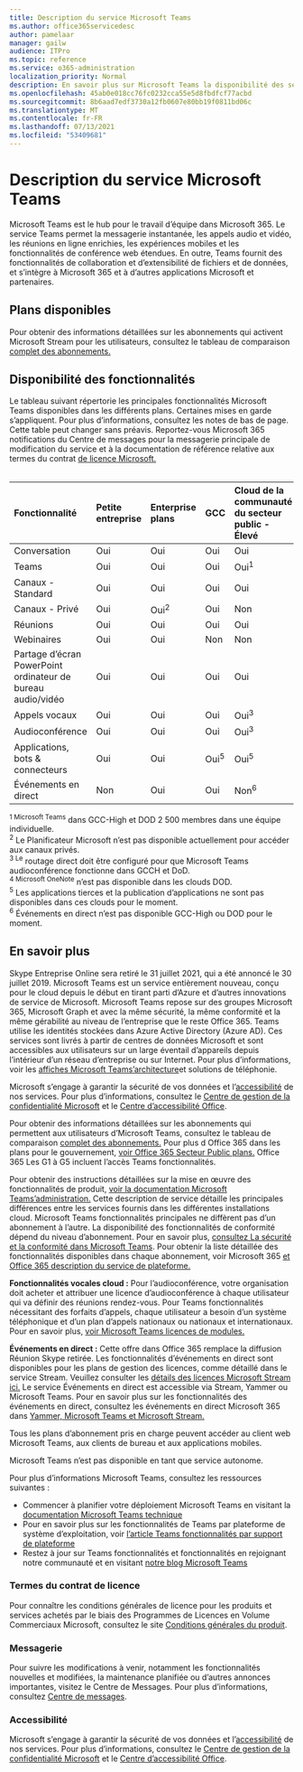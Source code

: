 ```yaml
---
title: Description du service Microsoft Teams
ms.author: office365servicedesc
author: pamelaar
manager: gailw
audience: ITPro
ms.topic: reference
ms.service: o365-administration
localization_priority: Normal
description: En savoir plus sur Microsoft Teams la disponibilité des services et des fonctionnalités dans Microsoft 365 et Office 365 plans.
ms.openlocfilehash: 45ab0e018cc76fc0232cca55e5d8fbdfcf77acbd
ms.sourcegitcommit: 8b6aad7edf3730a12fb0607e80bb19f0811bd06c
ms.translationtype: MT
ms.contentlocale: fr-FR
ms.lasthandoff: 07/13/2021
ms.locfileid: "53409681"
---
```

# <a name="microsoft-teams-service-description"></a>Description du service Microsoft Teams

Microsoft Teams est le hub pour le travail d’équipe dans Microsoft 365. Le service Teams permet la messagerie instantanée, les appels audio et vidéo, les réunions en ligne enrichies, les expériences mobiles et les fonctionnalités de conférence web étendues. En outre, Teams fournit des fonctionnalités de collaboration et d’extensibilité de fichiers et de données, et s’intègre à Microsoft 365 et à d’autres applications Microsoft et partenaires.

## <a name="available-plans"></a>Plans disponibles

Pour obtenir des informations détaillées sur les abonnements qui activent Microsoft Stream pour les utilisateurs, consultez le tableau de comparaison [complet des abonnements.](https://go.microsoft.com/fwlink/?linkid=2139145)

## <a name="feature-availability"></a>Disponibilité des fonctionnalités

Le tableau suivant répertorie les principales fonctionnalités Microsoft Teams disponibles dans les différents plans. Certaines mises en garde s’appliquent. Pour plus d’informations, consultez les notes de bas de page. Cette table peut changer sans préavis. Reportez-vous Microsoft 365 notifications du Centre de messages pour la messagerie principale de modification du service et à la documentation de référence relative aux termes du contrat [de licence Microsoft.](https://www.microsoft.com/licensing/product-licensing/products)<br><br>

| Fonctionnalité | Petite entreprise | Enterprise plans | GCC | Cloud de la communauté du secteur public - Élevé | DOD | Éducation |
|:-----|:-----|:-----|:-----|:-----|:-----|:-----|
|Conversation |Oui |Oui |Oui |Oui |Oui |Oui |
|Teams |Oui|Oui|Oui|Oui<sup>1</sup> |Oui<sup>1</sup> |Oui |
|Canaux - Standard |Oui |Oui |Oui |Oui |Oui |Oui |
|Canaux - Privé |Oui |Oui<sup>2</sup> |Oui|Non |Non|Oui |
|Réunions |Oui |Oui |Oui |Oui |Oui |Oui |
|Webinaires |Oui |Oui |Non |Non |Non |Oui |
|Partage d’écran PowerPoint ordinateur de bureau audio/vidéo|Oui |Oui |Oui |Oui |Oui |Oui |
|Appels vocaux |Oui |Oui |Oui |Oui<sup>3</sup> |Oui<sup>3</sup> |Oui |
|Audioconférence |Oui |Oui |Oui |Oui<sup>3</sup> |Oui<sup>3</sup> |Oui |
|Applications, bots & connecteurs |Oui |Oui |Oui<sup>5</sup> |Oui<sup>5</sup> |Oui<sup>4,5</sup> |Oui |
|Événements en direct |Non |Oui |Oui |Non<sup>6</sup> |Non<sup>6</sup> |Oui |

<sup>1 Microsoft Teams</sup> dans GCC-High et DOD 2 500 membres dans une équipe individuelle.<br/>
<sup>2</sup> Le Planificateur Microsoft n’est pas disponible actuellement pour accéder aux canaux privés.<br/>
<sup>3 Le</sup> routage direct doit être configuré pour que Microsoft Teams audioconférence fonctionne dans GCCH et DoD.<br/>
<sup>4 Microsoft OneNote</sup> n’est pas disponible dans les clouds DOD.<br/>
<sup>5</sup> Les applications tierces et la publication d’applications ne sont pas disponibles dans ces clouds pour le moment.<br/>
<sup>6</sup> Événements en direct n’est pas disponible GCC-High ou DOD pour le moment.<br/>

## <a name="learn-more"></a>En savoir plus

Skype Entreprise Online sera retiré le 31 juillet 2021, qui a été annoncé le 30 juillet 2019. [](https://techcommunity.microsoft.com/t5/Microsoft-Teams-Blog/Skype-for-Business-Online-to-Be-Retired-in-2021/ba-p/777833) Microsoft Teams est un service entièrement nouveau, conçu pour le cloud depuis le début en tirant parti d’Azure et d’autres innovations de service de Microsoft. Microsoft Teams repose sur des groupes Microsoft 365, Microsoft Graph et avec la même sécurité, la même conformité et la même gérabilité au niveau de l’entreprise que le reste Office 365. Teams utilise les identités stockées dans Azure Active Directory (Azure AD). Ces services sont livrés à partir de centres de données Microsoft et sont accessibles aux utilisateurs sur un large éventail d’appareils depuis l’intérieur d’un réseau d’entreprise ou sur Internet. Pour plus d’informations, voir les [affiches Microsoft Teams’architecture](/microsoftteams/teams-architecture-solutions-posters)et solutions de téléphonie.

Microsoft s’engage à garantir la sécurité de vos données et l’[accessibilité](https://www.microsoft.com/trust-center/compliance/accessibility) de nos services. Pour plus d’informations, consultez le [Centre de gestion de la confidentialité Microsoft](https://www.microsoft.com/trust-center) et le [Centre d’accessibilité Office](https://support.office.com/article/Office-Accessibility-Center-Resources-for-people-with-disabilities-ecab0fcf-d143-4fe8-a2ff-6cd596bddc6d).

Pour obtenir des informations détaillées sur les abonnements qui permettent aux utilisateurs d’Microsoft Teams, consultez le tableau de comparaison [complet des abonnements.](https://go.microsoft.com/fwlink/?linkid=2139145) Pour plus d Office 365 dans les plans pour le gouvernement, [voir Office 365 Secteur Public plans.](https://www.microsoft.com/microsoft-365/government/compare-office-365-government-plans) Office 365 Les G1 à G5 incluent l’accès Teams fonctionnalités.

Pour obtenir des instructions détaillées sur la mise en œuvre des fonctionnalités de produit, [voir la documentation Microsoft Teams’administration.](/MicrosoftTeams) Cette description de service détaille les principales différences entre les services fournis dans les différentes installations cloud. Microsoft Teams fonctionnalités principales ne diffèrent pas d’un abonnement à l’autre. La disponibilité des fonctionnalités de conformité dépend du niveau d’abonnement. Pour en savoir plus, [consultez La sécurité et la conformité dans Microsoft Teams](/microsoftteams/security-compliance-overview). Pour obtenir la liste détaillée des fonctionnalités disponibles dans chaque abonnement, voir Microsoft 365 [et Office 365 description du service de plateforme.](/office365/servicedescriptions/office-365-platform-service-description/office-365-platform-service-description)

**Fonctionnalités vocales cloud :** Pour l’audioconférence, votre organisation doit acheter et attribuer une licence d’audioconférence à chaque utilisateur qui va définir des réunions rendez-vous. Pour Teams fonctionnalités nécessitant des forfaits d’appels, chaque utilisateur a besoin d’un système téléphonique et d’un plan d’appels nationaux ou nationaux et internationaux. Pour en savoir plus, [voir Microsoft Teams licences de modules.](/microsoftteams/teams-add-on-licensing/microsoft-teams-add-on-licensing)

**Événements en direct :** Cette offre dans Office 365 remplace la diffusion Réunion Skype retirée. Les fonctionnalités d’événements en direct sont disponibles pour les plans de gestion des licences, comme détaillé dans le service Stream. Veuillez consulter les [détails des licences Microsoft Stream ici.](/stream/license-overview) Le service Événements en direct est accessible via Stream, Yammer ou Microsoft Teams. Pour en savoir plus sur les fonctionnalités des événements en direct, consultez les événements en direct Microsoft 365 dans [Yammer, Microsoft Teams et Microsoft Stream.](/stream/live-event-m365)

Tous les plans d’abonnement pris en charge peuvent accéder au client web Microsoft Teams, aux clients de bureau et aux applications mobiles.

Microsoft Teams n’est pas disponible en tant que service autonome.

Pour plus d’informations Microsoft Teams, consultez les ressources suivantes :

- Commencer à planifier votre déploiement Microsoft Teams en visitant la [documentation Microsoft Teams technique](https://aka.ms/SuccessWithTeams)
- Pour en savoir plus sur les fonctionnalités de Teams par plateforme de système d’exploitation, voir [l’article Teams fonctionnalités par support de plateforme](https://aka.ms/teamsfeaturesbyplatform)
- Restez à jour sur Teams fonctionnalités et fonctionnalités en rejoignant notre communauté et en visitant [notre blog Microsoft Teams](https://aka.ms/TeamsBlog)

### <a name="licensing-terms"></a>Termes du contrat de licence

Pour connaître les conditions générales de licence pour les produits et services achetés par le biais des Programmes de Licences en Volume Commerciaux Microsoft, consultez le site [Conditions générales du produit](https://www.microsoft.com/licensing/terms/).

### <a name="messaging"></a>Messagerie

Pour suivre les modifications à venir, notamment les fonctionnalités nouvelles et modifiées, la maintenance planifiée ou d’autres annonces importantes, visitez le Centre de Messages. Pour plus d’informations, consultez [Centre de messages](/microsoft-365/admin/manage/message-center).

### <a name="accessibility"></a>Accessibilité

Microsoft s’engage à garantir la sécurité de vos données et l’[accessibilité](https://www.microsoft.com/trust-center/compliance/accessibility) de nos services. Pour plus d’informations, consultez le [Centre de gestion de la confidentialité Microsoft](https://www.microsoft.com/trust-center) et le [Centre d’accessibilité Office](https://support.office.com/article/ecab0fcf-d143-4fe8-a2ff-6cd596bddc6d).
